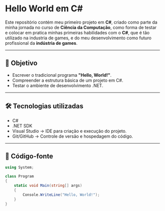 # Hello World em C#

Este repositório contém meu primeiro projeto em **C#**, criado como parte da minha jornada no curso de **Ciência da Computação**, como forma de testar e colocar em pratica minhas primeiras habilidades com o **C#**, que é tão utilizado na industria de games, e do meu desenvolvimento como futuro profissional da **indústria de games**.  

---

## 🎯 Objetivo
- Escrever o tradicional programa **"Hello, World!"**.  
- Compreender a estrutura básica de um projeto em C#.  
- Testar o ambiente de desenvolvimento .NET.  

---

## 🛠️ Tecnologias utilizadas
- C#  
- .NET SDK
- Visual Studio → IDE para criação e execução do projeto.
- Git/GitHub → Controle de versão e hospedagem do código.



---

## 📌 Código-fonte

```csharp
using System;

class Program
{
    static void Main(string[] args)
    {
        Console.WriteLine("Hello, World!");
    }
}
